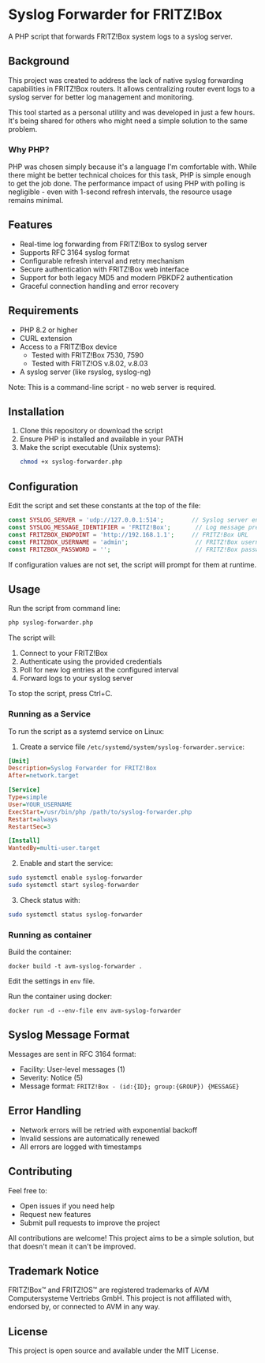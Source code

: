 # Syslog Forwarder for FRITZ!Box

A PHP script that forwards FRITZ!Box system logs to a syslog server.

## Background

This project was created to address the lack of native syslog forwarding capabilities in FRITZ!Box routers. It allows centralizing router event logs to a syslog server for better log management and monitoring.

This tool started as a personal utility and was developed in just a few hours. It's being shared for others who might need a simple solution to the same problem.

### Why PHP?

PHP was chosen simply because it's a language I'm comfortable with. While there might be better technical choices for this task, PHP is simple enough to get the job done. The performance impact of using PHP with polling is negligible - even with 1-second refresh intervals, the resource usage remains minimal.

## Features

- Real-time log forwarding from FRITZ!Box to syslog server
- Supports RFC 3164 syslog format
- Configurable refresh interval and retry mechanism
- Secure authentication with FRITZ!Box web interface
- Support for both legacy MD5 and modern PBKDF2 authentication
- Graceful connection handling and error recovery

## Requirements

- PHP 8.2 or higher
- CURL extension
- Access to a FRITZ!Box device
  - Tested with FRITZ!Box 7530, 7590
  - Tested with FRITZ!OS v.8.02, v.8.03
- A syslog server (like rsyslog, syslog-ng)

Note: This is a command-line script - no web server is required.

## Installation

1. Clone this repository or download the script
2. Ensure PHP is installed and available in your PATH
3. Make the script executable (Unix systems):
   ```bash
   chmod +x syslog-forwarder.php
   ```

## Configuration

Edit the script and set these constants at the top of the file:

```php
const SYSLOG_SERVER = 'udp://127.0.0.1:514';        // Syslog server endpoint
const SYSLOG_MESSAGE_IDENTIFIER = 'FRITZ!Box';       // Log message prefix
const FRITZBOX_ENDPOINT = 'http://192.168.1.1';     // FRITZ!Box URL
const FRITZBOX_USERNAME = 'admin';                   // FRITZ!Box username
const FRITZBOX_PASSWORD = '';                        // FRITZ!Box password
```

If configuration values are not set, the script will prompt for them at runtime.

## Usage

Run the script from command line:

```bash
php syslog-forwarder.php
```

The script will:
1. Connect to your FRITZ!Box
2. Authenticate using the provided credentials
3. Poll for new log entries at the configured interval
4. Forward logs to your syslog server

To stop the script, press Ctrl+C.

### Running as a Service

To run the script as a systemd service on Linux:

1. Create a service file `/etc/systemd/system/syslog-forwarder.service`:
```ini
[Unit]
Description=Syslog Forwarder for FRITZ!Box
After=network.target

[Service]
Type=simple
User=YOUR_USERNAME
ExecStart=/usr/bin/php /path/to/syslog-forwarder.php
Restart=always
RestartSec=3

[Install]
WantedBy=multi-user.target
```

2. Enable and start the service:
```bash
sudo systemctl enable syslog-forwarder
sudo systemctl start syslog-forwarder
```

3. Check status with:
```bash
sudo systemctl status syslog-forwarder
```

### Running as container

Build the container:
```
docker build -t avm-syslog-forwarder .
```

Edit the settings in `env` file.

Run the container using docker:
```
docker run -d --env-file env avm-syslog-forwarder
```

## Syslog Message Format

Messages are sent in RFC 3164 format:
- Facility: User-level messages (1)
- Severity: Notice (5)
- Message format: `FRITZ!Box - (id:{ID}; group:{GROUP}) {MESSAGE}`

## Error Handling

- Network errors will be retried with exponential backoff
- Invalid sessions are automatically renewed
- All errors are logged with timestamps

## Contributing

Feel free to:
- Open issues if you need help
- Request new features
- Submit pull requests to improve the project

All contributions are welcome! This project aims to be a simple solution, but that doesn't mean it can't be improved.

## Trademark Notice

FRITZ!Box™ and FRITZ!OS™ are registered trademarks of AVM Computersysteme Vertriebs GmbH. This project is not affiliated with, endorsed by, or connected to AVM in any way.

## License

This project is open source and available under the MIT License.
